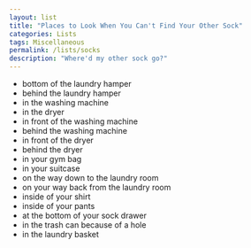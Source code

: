 ```yaml
---
layout: list
title: "Places to Look When You Can't Find Your Other Sock"
categories: Lists
tags: Miscellaneous
permalink: /lists/socks
description: "Where'd my other sock go?"
---
```


<p></p>

* bottom of the laundry hamper
* behind the laundry hamper
* in the washing machine
* in the dryer
* in front of the washing machine
* behind the washing machine 
* in front of the dryer
* behind the dryer
* in your gym bag
* in your suitcase
* on the way down to the laundry room
* on your way back from the laundry room
* inside of your shirt
* inside of your pants
* at the bottom of your sock drawer
* in the trash can because of a hole
* in the laundry basket